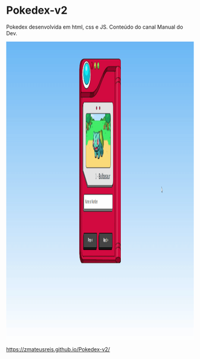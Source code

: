 # Pokedex-v2

Pokedex desenvolvida em html, css e JS.
Conteúdo do canal Manual do Dev.

<p align="center">
<img width="800" height="800" src="/img/pokedex-v2.gif">
</p>

https://zmateusreis.github.io/Pokedex-v2/

